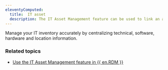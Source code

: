 ```yaml
---
eleventyComputed:
  title:  IT asset
  description: The IT Asset Management feature can be used to link an asset manager (e.g., BlueTally) through an entry's properties.
---
```

Manage your IT inventory accurately by centralizing technical, software, hardware and location information. 

### Related topics  

* [Use the IT Asset Management feature in {{ en.RDM }}](https://docs.devolutions.net/kb/remote-desktop-manager/how-to-articles/it-asset-management/)
